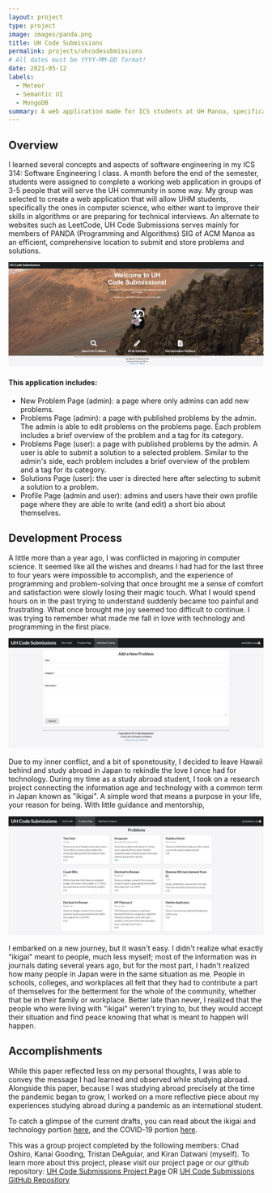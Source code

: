 ```yaml
---
layout: project
type: project
image: images/panda.png
title: UH Code Submissions
permalink: projects/uhcodesubmissions
# All dates must be YYYY-MM-DD format!
date: 2021-05-12
labels:
  - Meteor
  - Semantic UI
  - MongoDB
summary: A web application made for ICS students at UH Manoa, specifically members of the Programming and Algorithms (PANDA) SIG of ACM Manoa, to assist them in solving problems and storing solutions.
---
```


## Overview

I learned several concepts and aspects of software engineering in my ICS 314: Software Engineering I class. A month before the end of the semester, students were assigned to complete a working web application in groups of 3-5 people that will serve the UH community in some way. My group was selected to create a web application that will allow UHM students, specifically the ones in computer science, who either want to improve their skills in algorithms or are preparing for technical interviews. An alternate to websites such as LeetCode, UH Code Submissions serves mainly for members of PANDA (Programming and Algorithms) SIG of ACM Manoa as an efficient, comprehensive location to submit and store problems and solutions.

<img class="ui rounded image" src="../images/uhcode.png">

#### This application includes:
- New Problem Page (admin): a page where only admins can add new problems.
- Problems Page (admin): a page with published problems by the admin. The admin is able to edit problems on the problems page. Each problem includes a brief overview of the problem and a tag for its category.
- Problems Page (user): a page with published problems by the admin. A user is able to submit a solution to a selected problem. Similar to the admin's side, each problem includes a brief overview of the problem and a tag for its category.
- Solutions Page (user): the user is directed here after selecting to submit a solution to a problem.
- Profile Page (admin and user): admins and users have their own profile page where they are able to write (and edit) a short bio about themselves.

## Development Process

A little more than a year ago, I was conflicted in majoring in computer science. It seemed like all the wishes and dreams I had had for the last three to four years were impossible to accomplish, and the experience of programming and problem-solving that once brought me a sense of comfort and satisfaction were slowly losing their magic touch. What I would spend hours on in the past trying to understand suddenly became too painful and frustrating. What once brought me joy seemed too difficult to continue. I was trying to remember what made me fall in love with technology and programming in the first place.

<img class="ui medium left floated image" src="../images/new.png">

Due to my inner conflict, and a bit of sponetousity, I decided to leave Hawaii behind and study abroad in Japan to rekindle the love I once had for technology. During my time as a study abroad student, I took on a research project connecting the information age and technology with a common term in Japan known as "ikigai". A simple word that means a purpose in your life, your reason for being. With little guidance and mentorship, 

<img class="ui medium right floated image" src="../images/page.png">

I embarked on a new journey, but it wasn't easy. I didn't realize what exactly "ikigai" meant to people, much less myself; most of the information was in journals dating several years ago, but for the most part, I hadn't realized how many people in Japan were in the same situation as me. People in schools, colleges, and workplaces all felt that they had to contribute a part of themselves for the betterment for the whole of the community, whether that be in their family or workplace. Better late than never, I realized that the people who were living with "ikigai" weren't trying to, but they would accept their situation and find peace knowing that what is meant to happen will happen.

## Accomplishments

While this paper reflected less on my personal thoughts, I was able to convey the message I had learned and observed while studying abroad. Alongside this paper, because I was studying abroad precisely at the time the pandemic began to grow, I worked on a more reflective piece about my experiences studying abroad during a pandemic as an international student.

To catch a glimpse of the current drafts, you can read about the ikigai and technology portion <a href="https://drive.google.com/file/d/18q4KWl32j9THvd6-QfXcgNoy--MmY6cV/view?usp=sharing">here</a>, and the COVID-19 portion <a href="https://drive.google.com/file/d/1NeOtHU9U1fLuxoDpJZffLoKrn6HWgCE7/view?usp=sharing">here</a>.

This was a group project completed by the following members: Chad Oshiro, Kanai Gooding, Tristan DeAguiar, and Kiran Datwani (myself). To learn more about this project, please visit our project page or our github repository:
<a href="https://uh-code-submissions.github.io/"><i class="large github icon"></i>UH Code Submissions Project Page</a> OR <a href="https://github.com/uh-code-submissions"><i class="large github icon"></i>UH Code Submissions GitHub Repository</a>
